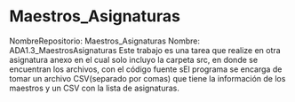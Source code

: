 # Maestros_Asignaturas
NombreRepositorio: Maestros_Asignaturas
Nombre: ADA1.3_MaestrosAsignaturas
Este trabajo es una tarea que realize en  otra asignatura anexo en el cual solo incluyo la carpeta src, 
en donde se encuentran los archivos, con el código fuente 
sEl programa se encarga de tomar un archivo CSV(separado por comas) que tiene la información de los maestros  y un CSV  con la lista de asignaturas. 
